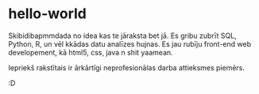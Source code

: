 # hello-world
Skibidibapmmdada no idea kas te jāraksta bet jā. Es gribu zubrīt SQL, Python, R, un vēl kkādas datu analīzes hujnas. Es jau rubīju front-end web developement, kā html5, css, java n shit yaamean.

Iepriekš rakstītais ir ārkārtīgi neprofesionālas darba attieksmes piemērs.

:D
